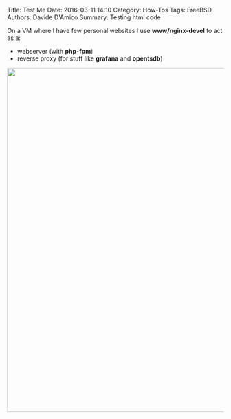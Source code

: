 Title: Test Me
Date: 2016-03-11 14:10
Category: How-Tos
Tags: FreeBSD
Authors: Davide D'Amico
Summary: Testing html code

On a VM where I have few personal websites I use **www/nginx-devel** to act as a:

- webserver (with **php-fpm**)
- reverse proxy (for stuff like **grafana** and **opentsdb**)

<img src='https://blog.gufi.org/images/elk-2/kibana1_configure_index.png' target='_blank' width="800">
